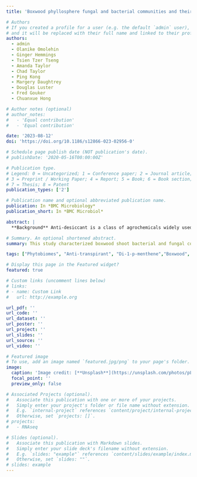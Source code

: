 ```yaml
---
title: 'Boxwood phyllosphere fungal and bacterial communities and their differential responses to film-forming anti-desiccants'

# Authors
# If you created a profile for a user (e.g. the default `admin` user), write the username (folder name) here
# and it will be replaced with their full name and linked to their profile.
authors:
  - admin
  - Olanike Omolehin
  - Ginger Hemmings
  - Tsien Tzer Tseng
  - Amanda Taylor
  - Chad Taylor
  - Ping Kong
  - Margery Daughtrey
  - Douglas Luster
  - Fred Gouker
  - Chuanxue Hong

# Author notes (optional)
# author_notes:
#   - 'Equal contribution'
#   - 'Equal contribution'

date: '2023-08-12'
doi: 'https://doi.org/10.1186/s12866-023-02956-0'

# Schedule page publish date (NOT publication's date).
# publishDate: '2020-05-16T00:00:00Z'

# Publication type.
# Legend: 0 = Uncategorized; 1 = Conference paper; 2 = Journal article;
# 3 = Preprint / Working Paper; 4 = Report; 5 = Book; 6 = Book section;
# 7 = Thesis; 8 = Patent
publication_types: ['2']

# Publication name and optional abbreviated publication name.
publication: In *BMC Microbiology*
publication_short: In *BMC Microbiol*

abstract: |
  **Background** Anti-desiccant is a class of agrochemicals widely used to protect plants from water stresses, rapid temperature variations, heat and sunburn, frost and freeze damages, transplant shock, and pathogen and pest attack. Although anti-desiccants are generally considered non-toxic to organisms, it is unclear whether they may impact the phyllosphere microbial communities. In this study, three film-forming anti-desiccant products, TransFilm, Vapor Gard, and Wilt-Pruf were applied to the canopy of two boxwood cultivars ‘Vardar Valley’ and ‘Justin Brouwers’ on April 13 and August 26, 2021. Shoot samples were collected from boxwood plants treated with each of the three products, as well as nontreated control on June 16, August 26 (before the second treatment), and October 18. Microbial and plant genomic DNA was isolated together and 16S rRNA gene and the extended internal transcribed spacer regions were amplified with PCR and sequenced on a Nanopore MinION platform for bacterial and fungal identification. **Results** Bacterial communities were more diverse than fungal communities. At the phylum level, the boxwood phyllosphere was dominated by Proteobacteria and Ascomycota; at the genus level, Methylobacterium and Shiraia were the most abundant bacteria and fungi, respectively. Among the three film-forming anti-desiccants, Vapor Gard and Wilt-Pruf had more impact than TransFilm on the microbial communities. Specifically, broader impacts were observed on fungal than bacterial community composition and structure, with most affected fungi being suppressed while bacteria promoted. **Conclusion** This study addressed several major knowledge gaps regarding boxwood phyllosphere microbiota and the impact of anti-desiccants on plant microbiome. We identified diverse microbial communities of boxwood, a major evergreen woody crop and an iconic landscape plant. We also found differential effects of three film-forming anti-desiccants on the composition and structure of bacterial and fungal communities. These findings advanced our understanding of the associated microbiome of this landmark plant, enabling growers to fully utilize the potentials of microbiome and three anti-desiccants in improving boxwood health and productivity.

# Summary. An optional shortened abstract.
summary: This study characterized boxwood shoot bacterial and fungal communities from of cultivars ‘Vardar Valley’ and ‘Justin Brouwers’ boxwood and assessed the effect of three film-forming anti-desiccants on these microbial communities. We found that the boxwood phyllosphere was a hub for a wealth of fungal genera that are known as pathogens and saprophytes, but the identified bacterial communities included many genera having species and strains known to benefit plant growth and health. The Our research indicated that abundance of several predominant fungial composition varied more between the two cultivars compared tothan that of the bacterial communities, this could be attributed to different plant age and size, cultural practices and microclimate. Foliar application of three film-forming anti-desiccants altered both fungal and bacterial community compositions, but the effect was more marked and suppressive on fungi than bacteria. These results advanced our understanding of the microbiome for this landmark plant and the impacts of film-forming anti-desiccants on plant microbiomes. This study also provides a good example for examining other anti-desiccant products for their potential effects on crop microbiomes, enabling growers to utilize the full benefits of anti-desiccant action while minimizing any their negative impact on the beneficial microbes of particular compounds.

tags: ["Phytobiomes", "Anti-transpirant", "Di-1-p-menthene","Boxwood", "Crop protection", "Systems approach", "Nanopore MinION sequencing"]

# Display this page in the Featured widget?
featured: true

# Custom links (uncomment lines below)
# links:
# - name: Custom Link
#   url: http://example.org

url_pdf: ''
url_code: ''
url_dataset: ''
url_poster: ''
url_project: ''
url_slides: ''
url_source: ''
url_video: ''

# Featured image
# To use, add an image named `featured.jpg/png` to your page's folder.
image:
  caption: 'Image credit: [**Unsplash**](https://unsplash.com/photos/pLCdAaMFLTE)'
  focal_point: ''
  preview_only: false

# Associated Projects (optional).
#   Associate this publication with one or more of your projects.
#   Simply enter your project's folder or file name without extension.
#   E.g. `internal-project` references `content/project/internal-project/index.md`.
#   Otherwise, set `projects: []`.
# projects:
#   - RNAseq

# Slides (optional).
#   Associate this publication with Markdown slides.
#   Simply enter your slide deck's filename without extension.
#   E.g. `slides: "example"` references `content/slides/example/index.md`.
#   Otherwise, set `slides: ""`.
# slides: example
---
```


<!-- {{% callout note %}}
Click the _Cite_ button above to demo the feature to enable visitors to import publication metadata into their reference management software.
{{% /callout %}}

{{% callout note %}}
Create your slides in Markdown - click the _Slides_ button to check out the example.
{{% /callout %}}

Supplementary notes can be added here, including [code, math, and images](https://wowchemy.com/docs/writing-markdown-latex/). -->
